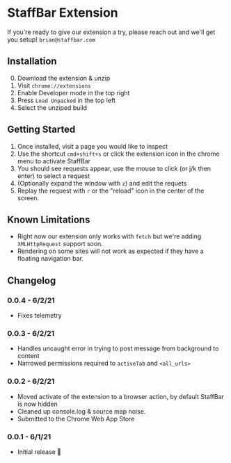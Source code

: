 # StaffBar Extension
If you're ready to give our extension a try, please reach out and we'll get you setup! `brian@staffbar.com`


## Installation

0. Download the extension & unzip
1. Visit `chrome://extensions`
2. Enable Developer mode in the top right
3. Press `Load Unpacked` in the top left
4. Select the unziped build


## Getting Started

1. Once installed, visit a page you would like to inspect
2. Use the shortcut `cmd+shift+s` or click the extension icon in the chrome menu to activate StaffBar
3. You should see requests appear, use the mouse to click (or j/k then enter) to select a request
4. (Optionally expand the window with `z`) and edit the requets
5. Replay the request with `r` or the "reload" icon in the center of the screen.


## Known Limitations

- Right now our extension only works with `fetch` but we're adding `XMLHttpRequest` support soon. 
- Rendering on some sites will not work as expected if they have a floating navigation bar. 

## Changelog 

### 0.0.4 - 6/2/21
- Fixes telemetry

### 0.0.3 - 6/2/21
- Handles uncaught error in trying to post message from background to content
- Narrowed permissions required to `activeTab` and `<all_urls>`

### 0.0.2 - 6/2/21
- Moved activate of the extension to a browser action, by default StaffBar is now hidden
- Cleaned up console.log & source map noise. 
- Submitted to the Chrome Web App Store

### 0.0.1 - 6/1/21
- Initial release 🎉


